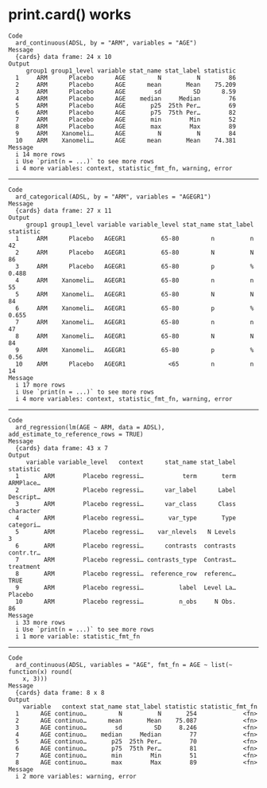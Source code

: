# print.card() works

    Code
      ard_continuous(ADSL, by = "ARM", variables = "AGE")
    Message
      {cards} data frame: 24 x 10
    Output
         group1 group1_level variable stat_name stat_label statistic
      1     ARM      Placebo      AGE         N          N        86
      2     ARM      Placebo      AGE      mean       Mean    75.209
      3     ARM      Placebo      AGE        sd         SD      8.59
      4     ARM      Placebo      AGE    median     Median        76
      5     ARM      Placebo      AGE       p25  25th Per…        69
      6     ARM      Placebo      AGE       p75  75th Per…        82
      7     ARM      Placebo      AGE       min        Min        52
      8     ARM      Placebo      AGE       max        Max        89
      9     ARM    Xanomeli…      AGE         N          N        84
      10    ARM    Xanomeli…      AGE      mean       Mean    74.381
    Message
      i 14 more rows
      i Use `print(n = ...)` to see more rows
      i 4 more variables: context, statistic_fmt_fn, warning, error

---

    Code
      ard_categorical(ADSL, by = "ARM", variables = "AGEGR1")
    Message
      {cards} data frame: 27 x 11
    Output
         group1 group1_level variable variable_level stat_name stat_label statistic
      1     ARM      Placebo   AGEGR1          65-80         n          n        42
      2     ARM      Placebo   AGEGR1          65-80         N          N        86
      3     ARM      Placebo   AGEGR1          65-80         p          %     0.488
      4     ARM    Xanomeli…   AGEGR1          65-80         n          n        55
      5     ARM    Xanomeli…   AGEGR1          65-80         N          N        84
      6     ARM    Xanomeli…   AGEGR1          65-80         p          %     0.655
      7     ARM    Xanomeli…   AGEGR1          65-80         n          n        47
      8     ARM    Xanomeli…   AGEGR1          65-80         N          N        84
      9     ARM    Xanomeli…   AGEGR1          65-80         p          %      0.56
      10    ARM      Placebo   AGEGR1            <65         n          n        14
    Message
      i 17 more rows
      i Use `print(n = ...)` to see more rows
      i 4 more variables: context, statistic_fmt_fn, warning, error

---

    Code
      ard_regression(lm(AGE ~ ARM, data = ADSL), add_estimate_to_reference_rows = TRUE)
    Message
      {cards} data frame: 43 x 7
    Output
         variable variable_level   context      stat_name stat_label statistic
      1       ARM        Placebo regressi…           term       term ARMPlace…
      2       ARM        Placebo regressi…      var_label      Label Descript…
      3       ARM        Placebo regressi…      var_class      Class character
      4       ARM        Placebo regressi…       var_type       Type categori…
      5       ARM        Placebo regressi…    var_nlevels   N Levels         3
      6       ARM        Placebo regressi…      contrasts  contrasts contr.tr…
      7       ARM        Placebo regressi… contrasts_type  Contrast… treatment
      8       ARM        Placebo regressi…  reference_row  referenc…      TRUE
      9       ARM        Placebo regressi…          label  Level La…   Placebo
      10      ARM        Placebo regressi…          n_obs     N Obs.        86
    Message
      i 33 more rows
      i Use `print(n = ...)` to see more rows
      i 1 more variable: statistic_fmt_fn

---

    Code
      ard_continuous(ADSL, variables = "AGE", fmt_fn = AGE ~ list(~ function(x) round(
        x, 3)))
    Message
      {cards} data frame: 8 x 8
    Output
        variable   context stat_name stat_label statistic statistic_fmt_fn
      1      AGE continuo…         N          N       254             <fn>
      2      AGE continuo…      mean       Mean    75.087             <fn>
      3      AGE continuo…        sd         SD     8.246             <fn>
      4      AGE continuo…    median     Median        77             <fn>
      5      AGE continuo…       p25  25th Per…        70             <fn>
      6      AGE continuo…       p75  75th Per…        81             <fn>
      7      AGE continuo…       min        Min        51             <fn>
      8      AGE continuo…       max        Max        89             <fn>
    Message
      i 2 more variables: warning, error

